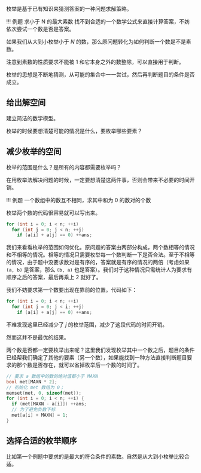 枚举是基于已有知识来猜测答案的一种问题求解策略。

!!! 例题
    求小于 N 的最大素数
找不到合适的一个数学公式来直接计算答案，不妨依次尝试一个数是否是答案。

如果我们从大到小枚举小于 $N$ 的数，那么原问题转化为如何判断一个数是不是素数。

注意到素数的性质要求不能被 $1$ 和它本身之外的数整除，可以直接用于判断。

枚举的思想是不断地猜测，从可能的集合中一一尝试，然后再判断题目的条件是否成立。

## 给出解空间

建立简洁的数学模型。

枚举的时候要想清楚可能的情况是什么，要枚举哪些要素？

## 减少枚举的空间

枚举的范围是什么？是所有的内容都需要枚举吗？

在用枚举法解决问题的时候，一定要想清楚这两件事，否则会带来不必要的时间开销。

!!! 例题
    一个数组中的数互不相同，求其中和为 $0$ 的数对的个数

枚举两个数的代码很容易就可以写出来。

```cpp
for (int i = 0; i < n; ++i)
  for (int j = 0; j < n; ++j)
    if (a[i] + a[j] == 0) ++ans;
```

我们来看看枚举的范围如何优化。原问题的答案由两部分构成，两个数相等的情况和不相等的情况。相等的情况只需要枚举每一个数判断一下是否合法。至于不相等的情况，由于题中没要求数对是有序的，答案就是有序的情况的两倍（考虑如果 `(a, b)` 是答案，那么 `(b, a)` 也是答案）。我们对于这种情况只需统计人为要求有顺序之后的答案，最后再乘上 $2$ 就好了。

我们不妨要求第一个数要出现在靠前的位置。代码如下：

```cpp
for (int i = 0; i < n; ++i)
  for (int j = 0; j < i; ++j)
    if (a[i] + a[j] == 0) ++ans;
```

不难发现这里已经减少了 $j$ 的枚举范围，减少了这段代码的时间开销。

然而这并不是最优的结果。

两个数是否都一定要枚举出来呢？这里我们发现枚举其中一个数之后，题目的条件已经帮我们确定了其他的要素（另一个数），如果能找到一种方法直接判断题目要求的那个数是否存在，就可以省掉枚举后一个数的时间了。

```cpp
// 要求 a 数组中的数的绝对值都小于 MAXN
bool met[MAXN * 2];
// 初始化 met 数组为 0；
memset(met, 0, sizeof(met));
for (int i = 0; i < n; ++i) {
  if (met[MAXN - a[i]]) ++ans;
  // 为了避免负数下标
  met[a[i] + MAXN] = 1;
}
```

## 选择合适的枚举顺序

比如第一个例题中要求的是最大的符合条件的素数。自然是从大到小枚举比较合适。
